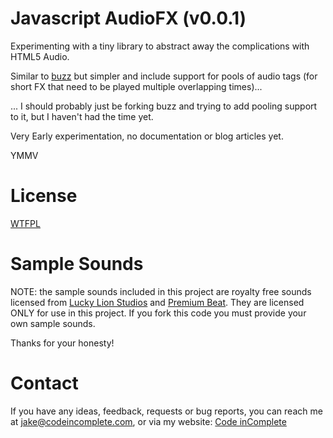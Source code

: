 Javascript AudioFX (v0.0.1)
===========================

Experimenting with a tiny library to abstract away the complications with HTML5 Audio.

Similar to [buzz](http://buzz.jaysalvat.com/) but simpler and include support
for pools of audio tags (for short FX that need to be played multiple overlapping times)...

... I should probably just be forking buzz and trying to add pooling support to it, but 
I haven't had the time yet.

Very Early experimentation, no documentation or blog articles yet.

YMMV

License
=======

[WTFPL](http://en.wikipedia.org/wiki/WTFPL)

Sample Sounds
=============

NOTE: the sample sounds included in this project are royalty free sounds licensed from
[Lucky Lion Studios](http://luckylionstudios.com/) and [Premium Beat](http://www.premiumbeat.com/). They
are licensed ONLY for use in this project. If you fork this code you must provide your own sample sounds.

Thanks for your honesty!

Contact
=======

If you have any ideas, feedback, requests or bug reports, you can reach me at
[jake@codeincomplete.com](mailto:jake@codeincomplete.com), or via
my website: [Code inComplete](http://codeincomplete.com/)





